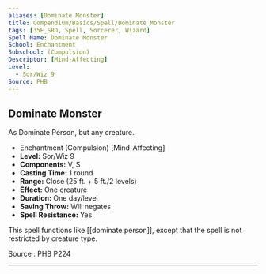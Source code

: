 ```yaml
---
aliases: [Dominate Monster]
title: Compendium/Basics/Spell/Dominate Monster
tags: [35E_SRD, Spell, Sorcerer, Wizard]
Spell Name: Dominate Monster
School: Enchantment
Subschool: (Compulsion)
Descriptor: [Mind-Affecting]
Level:
  - Sor/Wiz 9
Source: PHB
---
```



## Dominate Monster

As Dominate Person, but any creature.

*   Enchantment (Compulsion) [Mind-Affecting]
*   **Level:** Sor/Wiz 9
*   **Components:** V, S
*   **Casting Time:** 1 round
*   **Range:** Close (25 ft. + 5 ft./2 levels)
*   **Effect:** One creature
*   **Duration:** One day/level
*   **Saving Throw:** Will negates
*   **Spell Resistance:** Yes

This spell functions like [[dominate person]], except that the spell is not restricted by creature type.

Source : PHB P224

---

